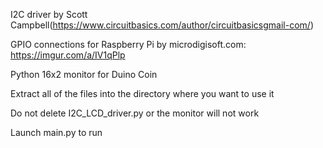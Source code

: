 I2C driver by Scott Campbell(https://www.circuitbasics.com/author/circuitbasicsgmail-com/)

GPIO connections for Raspberry Pi by microdigisoft.com: https://imgur.com/a/IV1qPlp

Python 16x2 monitor for Duino Coin

Extract all of the files into the directory where you want to use it

Do not delete I2C_LCD_driver.py or the monitor will not work

Launch main.py to run
